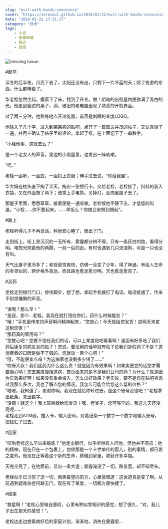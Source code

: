 ```yaml
---
slug: "evil-with-baidu-connvince"
cover: "https://zerosoul.github.io/2016/01/22/evil-with-baidu-connvince/luxun.jpg"
date: "2016-01-22 17:31:37"
category: "技术"
tags:
    - 小说
    - 故事新编
    - 鲁迅
    - 百度
---
```

![missing luxun](https://zerosoul.github.io/2016/01/22/evil-with-baidu-connvince/luxun.jpg)

#起早

深冬的后半夜，月亮下去了，太阳还没有出，只剩下一片冷蓝的天；除了夜游的东西，什么都睡着了。

华老栓忽然坐起，摸索下了床，找到了开关。啪！阴暗的出租屋内便弥满了青白的光。他走到窗边的桌子，滴，破旧的老电脑出现了熟悉的开机界面。

过了两三分钟，他熟练地点开浏览器，首页是刺眼的某度LOGO。

他输入了几个字，进入到某某病的贴吧，点开了一篇图文并茂的帖子，又认真读了一遍，并再三确认了帖子里的评论，拿起了纸，在上面记下了一串数字。

“小栓他爹，这就去么？”

是一个老女人的声音。里边的小黑屋里，也发出一阵咳嗽。

“唔。”

老栓一面听，一面应，一面扣上衣服；伸手过去说，“你给我罢”。

华大妈在枕头底下掏了半天，掏出一张银行卡，交给老栓，老栓接了，抖抖的装入衣袋，又在外面按了两下；便拿上手电筒，关掉灯，走向里屋子去了。

那屋子里面，悉悉窣窣，接着便是一通咳嗽。老栓候他平静下去，才低低的叫道，“小栓……你不要起来。……早饭么？你娘会安排到跟前”。

#路上

老栓听得儿子不再说话，料他安心睡了，便出了门。

走到街上。街上黑沉沉的一无所有，雾霾都分辨不得，只有一条灰白的路，看得分明。电筒光照着他的两脚，一前一后的走。有时也遇到几只流浪狗，可是一只也没有叫。

天气比屋子里冷多了；老栓倒觉爽快，仿佛一旦变了少年，得了神通，有给人生命的本领似的，跨步格外高远。而且路也愈走愈分明，天也愈走愈亮了。

#买药

老栓走到银行门口，停住脚步，想了想，拿起手机拨打了电话。电话接通了，传来不耐烦慵懒的声音。

“谁啊？那么早！”  
“是我，那个…老栓。我现在就打钱给你们，药什么时候能到？”  
“哦！”手机里传来的声音瞬间精神起来，“您放心！今天就给您发货！这两天肯定送到您家！”  
“那药真的管用吗？”  
“您放心吧！您要不信任我们的话，可以上某度贴吧看看啊！里面有好多吃了我们药后康复的病友发的贴子！您说，要没用的话早就有帖子说我们是假药了不是？这消费者的口碑是做不了假的，您就放一百个心吧！”  
“哦，不能便宜点吗？为这病家也没剩多少钱了……”  
“哎呀大叔！我们这药为什么这么贵？就是因为有效果啊！如果卖便宜的话您才需要担心呐！您去某度搜搜这病，首页出来的是不是我们公司的药？为什么？就是因为它效果好啊！如果没有重金投入，怎么出好效果？老实说，要不是您在贴吧咨询过我那么多次，我也了解点您的情况，我怎么可能会给您这么低的价格？”  
“嗯嗯，我知道了，谢谢你啊。我现在就给你转过去，是这个账号没错吧？”老栓拿出纸条，念出数字。  
“没错！就这个！我上班后就给您发货！嘿，老爷子，您可够早的，我这儿天还没亮呢……”  
老栓走到ATM前，插入卡，输入密码，对着纸条一个数字一个数字地输入账号，把钱汇了过去。

#回家

“哎哟老栓这么早出来锻炼？”他走出银行，似乎听得有人问他，但他并不答应；他的精神，现在只在一个包裹上，仿佛那是一个十世单传的婴儿，别的事情，都已置之度外。他现在正等着这个新的生命，移植到家里，收获许多幸福。

天完全亮了，在他面前，显出一条大道；雾霾淹没了一切，路虽宽，却不知尽头。

老栓似乎已习惯了这一切，微笑着望向前方，心里感慨道：这世道真是变了啊。从前遇到疑难杂症问路无门，现在有了某度，一切都方便快捷了。

#结束

“救星啊！”老栓心里暗自感叹，心里有种似曾相识的感觉，想了很久，“对，我儿子出生那天的感觉！”。

老栓边走边想着病好后的家庭计划，渐渐地，消失在雾霾里…
